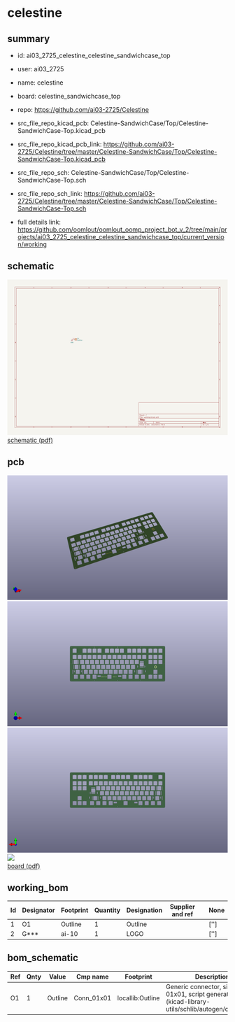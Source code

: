 # celestine
 
## summary 
* id: ai03_2725_celestine_celestine_sandwichcase_top
* user: ai03_2725
* name: celestine
* board: celestine_sandwichcase_top
* repo: https://github.com/ai03-2725/Celestine
* src_file_repo_kicad_pcb: Celestine-SandwichCase/Top/Celestine-SandwichCase-Top.kicad_pcb
* src_file_repo_kicad_pcb_link: https://github.com/ai03-2725/Celestine/tree/master/Celestine-SandwichCase/Top/Celestine-SandwichCase-Top.kicad_pcb


* src_file_repo_sch: Celestine-SandwichCase/Top/Celestine-SandwichCase-Top.sch
* src_file_repo_sch_link: https://github.com/ai03-2725/Celestine/tree/master/Celestine-SandwichCase/Top/Celestine-SandwichCase-Top.sch
* full details link: https://github.com/oomlout/oomlout_oomp_project_bot_v_2/tree/main/projects/ai03_2725_celestine_celestine_sandwichcase_top/current_version/working  

## schematic  
![](working_schematic_600.png)  
[schematic (pdf)](working_schematic.pdf) 






















## pcb  
![](working_3d_600.png) 
![](working_3d_front_600.png)  
![](working_3d_back_600.png)  
![](working_600.png)  
[board (pdf)](working.pdf)  

## working_bom
| Id | Designator | Footprint | Quantity | Designation | Supplier and ref |  | None | 
| --- | --- | --- | --- | --- | --- | --- | --- | 
| 1 | O1 | Outline | 1 | Outline |  |  | [''] | 
| 2 | G*** | ai-10 | 1 | LOGO |  |  | [''] | 


## bom_schematic
| Ref | Qnty | Value | Cmp name | Footprint | Description | Vendor | DNP | 
| --- | --- | --- | --- | --- | --- | --- | --- | 
| O1 | 1 | Outline | Conn_01x01 | locallib:Outline | Generic connector, single row, 01x01, script generated (kicad-library-utils/schlib/autogen/connector/) |  |  | 




